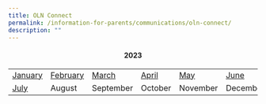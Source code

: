 ```yaml
---
title: OLN Connect
permalink: /information-for-parents/communications/oln-connect/
description: ""
---
```

<h4 style="text-align: center;"><strong>2023</strong></h4>
<table class="ive_eobj_center iveo_table ives_tab_simple3">
<tbody>
<tr>
<td><a href="/files/2023Connect/OLN_Connect_P001r1.pdf" rel="noopener">January</a></td>
<td><a href="/files/2023Connect/OLN_Connect_P002.pdf" rel="noopener">February</a></td>
<td><a href="/files/2023Connect/OLN_Connect_P003 (1).pdf" rel="noopener">March</a></td>
<td><a href="/files/2023Connect/oln_connect_p004 (2).pdf" rel="noopener">April</a></td>
<td><a href="/files/2023Connect/oln_connect_p005 (2).pdf" rel="noopener">May</a></td>
<td><a href="/files/2023Connect/oln_connect_p006.pdf" rel="noopener">June</a></td>
</tr>
<tr>
	<td><a href="/files/2023Connect/oln_connect_p007.pdf" rel="noopener">July</a></td>
<td>August</td>
<td>September</td>
<td>October</td>
<td>November</td>
<td>December</td>
</tr>
</tbody>
</table>